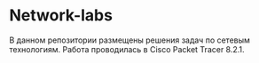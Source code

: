 # Network-labs
В данном репозитории размещены решения задач по сетевым технологиям.
Работа проводилась в Cisco Packet Tracer 8.2.1.
